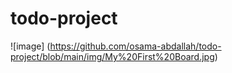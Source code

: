 # todo-project

![image] (https://github.com/osama-abdallah/todo-project/blob/main/img/My%20First%20Board.jpg)

